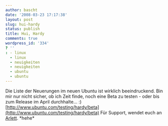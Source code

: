 ```yaml
---
author: bascht
date: '2008-03-23 17:17:38'
layout: post
slug: hui-hardy
status: publish
title: Hui, Hardy
comments: true
wordpress_id: '334'
? ''
: - linux
  - linux
  - neuigkeiten
  - neuigkeiten
  - ubuntu
  - ubuntu
---
```


Die Liste der Neuerungen im neuen Ubuntu ist wirklich
beeindruckend. Bin mir nur nicht sicher, ob ich Zeit finde, noch
eine Beta zu testen - oder bis zum Release im April durchhalte...
:)
[http://www.ubuntu.com/testing/hardy/beta](http://www.ubuntu.com/testing/hardy/beta)
Für Support, wendet euch an
[Arlett](http://schnatterinchen.wordpress.com/2008/03/14/ubuntu/).
\*hehe\*




